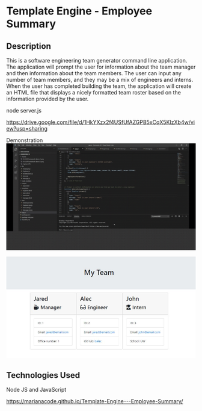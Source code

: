 # Template Engine - Employee Summary


## Description

This is a software engineering team generator command line application. The application will prompt the user for information about the team manager and then information about the team members. The user can input any number of team members, and they may be a mix of engineers and interns. When the user has completed building the team, the application will create an HTML file that displays a nicely formatted team roster based on the information provided by the user. 

node server.js

https://drive.google.com/file/d/1HkYXzx2f4USfUfAZGPB5xCqX5KIzXb4w/view?usp=sharing

Demonstration
![README GIF](https://github.com/marianacode/Template-Engine---Employee-Summary/blob/master/Demo/Employee%20Summary.gif)

<img src="./Assets/Capture.JPG" alt="Employee Template"> 


## Technologies Used

Node JS and JavaScript




https://marianacode.github.io/Template-Engine---Employee-Summary/


 

